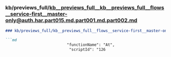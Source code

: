 ### kb/previews_full/kb__previews_full__kb__previews_full__flows__service-first__master-only@auth.har.part015.md.part001.md.part002.md

```md
### kb/previews_full/kb__previews_full__flows__service-first__master-only@auth.har.part015.md.part001.md (part 002)

```md
                           "functionName": "At",
                            "scriptId": "126
```

```

```
